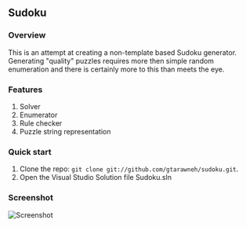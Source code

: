 ## Sudoku

### Overview

This is an attempt at creating a non-template based Sudoku generator. Generating "quality" puzzles requires more then simple random enumeration and there is certainly more to this than meets the eye.

### Features


1. Solver
2. Enumerator
3. Rule checker
4. Puzzle string representation

### Quick start

1. Clone the repo: `git clone git://github.com/gtarawneh/sudoku.git`. 
2. Open the Visual Studio Solution file Sudoku.sln

### Screenshot

![Screenshot](https://raw.github.com/gtarawneh/sudoku/master/screenshots/screenshot1.png "GUI")